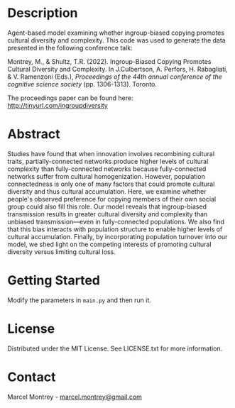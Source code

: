 # Description
Agent-based model examining whether ingroup-biased copying promotes cultural diversity and complexity. This code was used to generate the data presented in the following conference talk:

Montrey, M., & Shultz, T.R. (2022). Ingroup-Biased Copying Promotes Cultural Diversity and Complexity. In J.Culbertson, A. Perfors, H. Rabagliati, & V. Ramenzoni (Eds.), *Proceedings of the 44th annual conference of the cognitive science society* (pp. 1306-1313). Toronto.

The proceedings paper can be found here: http://tinyurl.com/ingroupdiversity

# Abstract
Studies have found that when innovation involves recombining cultural traits, partially-connected networks produce higher levels of cultural complexity than fully-connected networks because fully-connected networks suffer from cultural homogenization. However, population connectedness is only one of many factors that could promote cultural diversity and thus cultural accumulation. Here, we examine whether people's observed preference for copying members of their own social group could also fill this role. Our model reveals that ingroup-biased transmission results in greater cultural diversity and complexity than unbiased transmission&mdash;even in fully-connected populations. We also find that this bias interacts with population structure to enable higher levels of cultural accumulation. Finally, by incorporating population turnover into our model, we shed light on the competing interests of promoting cultural diversity versus limiting cultural loss.

# Getting Started
Modify the parameters in `main.py` and then run it.

# License
Distributed under the MIT License. See LICENSE.txt for more information.

# Contact
Marcel Montrey - marcel.montrey@gmail.com
